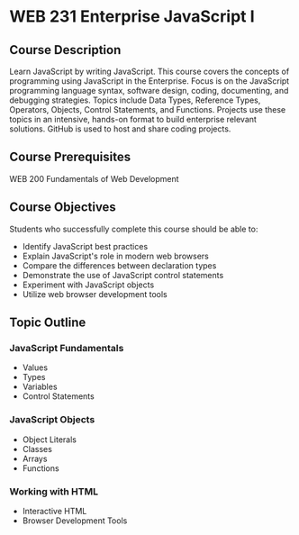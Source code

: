 # WEB 231 Enterprise JavaScript I

## Course Description
Learn JavaScript by writing JavaScript. This course covers the concepts of programming
using JavaScript in the Enterprise. Focus is on the JavaScript programming language syntax,
software design, coding, documenting, and debugging strategies. Topics include Data Types,
Reference Types, Operators, Objects, Control Statements, and Functions. Projects use these
topics in an intensive, hands-on format to build enterprise relevant solutions. GitHub is 
used to host and share coding projects. 

## Course Prerequisites
WEB 200 Fundamentals of Web Development

## Course Objectives
Students who successfully complete this course should be able to:
* Identify JavaScript best practices 
* Explain JavaScript's role in modern web browsers
* Compare the differences between declaration types
* Demonstrate the use of JavaScript control statements
* Experiment with JavaScript objects 
* Utilize web browser development tools

## Topic Outline
### JavaScript Fundamentals 
* Values 
* Types 
* Variables
* Control Statements
### JavaScript Objects
* Object Literals
* Classes
* Arrays
* Functions
### Working with HTML
* Interactive HTML
* Browser Development Tools
